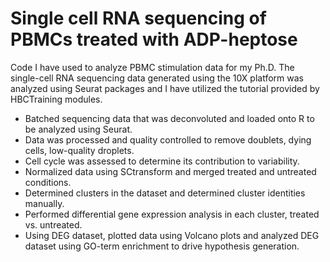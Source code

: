 # Single cell RNA sequencing of PBMCs treated with ADP-heptose
Code I have used to analyze PBMC stimulation data for my Ph.D. The single-cell RNA sequencing data generated using the 10X platform was analyzed using Seurat packages and I have
utilized the tutorial provided by HBCTraining modules.

- Batched sequencing data that was deconvoluted and loaded onto R to be analyzed using Seurat.
- Data was processed and quality controlled to remove doublets, dying cells, low-quality droplets.
- Cell cycle was assessed to determine its contribution to variability.
- Normalized data using SCtransform and merged treated and untreated conditions.
- Determined clusters in the dataset and determined cluster identities manually.
- Performed differential gene expression analysis in each cluster, treated vs. untreated.
- Using DEG dataset, plotted data using Volcano plots and analyzed DEG dataset using GO-term enrichment to drive hypothesis generation.
